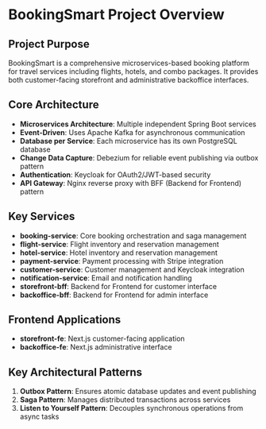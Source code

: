 # BookingSmart Project Overview

## Project Purpose
BookingSmart is a comprehensive microservices-based booking platform for travel services including flights, hotels, and combo packages. It provides both customer-facing storefront and administrative backoffice interfaces.

## Core Architecture
- **Microservices Architecture**: Multiple independent Spring Boot services
- **Event-Driven**: Uses Apache Kafka for asynchronous communication
- **Database per Service**: Each microservice has its own PostgreSQL database
- **Change Data Capture**: Debezium for reliable event publishing via outbox pattern
- **Authentication**: Keycloak for OAuth2/JWT-based security
- **API Gateway**: Nginx reverse proxy with BFF (Backend for Frontend) pattern

## Key Services
- **booking-service**: Core booking orchestration and saga management
- **flight-service**: Flight inventory and reservation management
- **hotel-service**: Hotel inventory and reservation management
- **payment-service**: Payment processing with Stripe integration
- **customer-service**: Customer management and Keycloak integration
- **notification-service**: Email and notification handling
- **storefront-bff**: Backend for Frontend for customer interface
- **backoffice-bff**: Backend for Frontend for admin interface

## Frontend Applications
- **storefront-fe**: Next.js customer-facing application
- **backoffice-fe**: Next.js administrative interface

## Key Architectural Patterns
1. **Outbox Pattern**: Ensures atomic database updates and event publishing
2. **Saga Pattern**: Manages distributed transactions across services
3. **Listen to Yourself Pattern**: Decouples synchronous operations from async tasks
